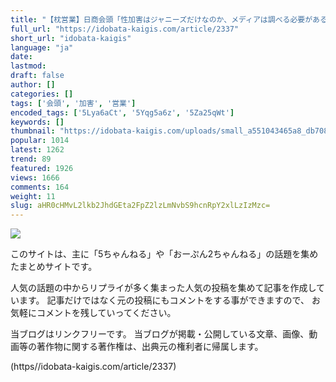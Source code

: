 ```yaml
---
title: "【枕営業】日商会頭「性加害はジャニーズだけなのか、メディアは調べる必要があるのではないか」"
full_url: "https://idobata-kaigis.com/article/2337"
short_url: "idobata-kaigis"
language: "ja"
date: 
lastmod: 
draft: false
author: []
categories: []
tags: ['会頭', '加害', '営業']
encoded_tags: ['5Lya6aCt', '5Yqg5a6z', '5Za25qWt']
keywords: []
thumbnail: "https://idobata-kaigis.com/uploads/small_a551043465a8_db708e04e6.jpg"
popular: 1014
latest: 1262
trend: 89
featured: 1926
views: 1666
comments: 164
weight: 11
slug: aHR0cHMvL2lkb2JhdGEta2FpZ2lzLmNvbS9hcnRpY2xlLzIzMzc=
---
```


![](https://idobata-kaigis.com/uploads/small_a551043465a8_db708e04e6.jpg)

<div><p class=''>このサイトは、主に「5ちゃんねる」や「おーぷん2ちゃんねる」の話題を集めたまとめサイトです。</p><p>人気の話題の中からリプライが多く集まった人気の投稿を集めて記事を作成しています。 記事だけではなく元の投稿にもコメントをする事ができますので、 お気軽にコメントを残していってください。</p><p class=''>当ブログはリンクフリーです。 当ブログが掲載・公開している文章、画像、動画等の著作物に関する著作権は、出典元の権利者に帰属します。</p></div>

(https//idobata-kaigis.com/article/2337)
